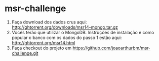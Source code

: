 msr-challenge
=============

1. Faça download dos dados crus aqui: http://ghtorrent.org/downloads/msr14-mongo.tar.gz
2. Vocês terão que utilizar o MongoDB. Instruções de instalação e como popular o banco com os dados do passo 1
estão aqui: http://ghtorrent.org/msr14.html
3. Faça checkout do projeto em https://github.com/joaoarthurbm/msr-challenge.git
